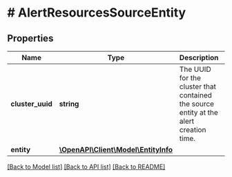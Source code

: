 # # AlertResourcesSourceEntity

## Properties

Name | Type | Description | Notes
------------ | ------------- | ------------- | -------------
**cluster_uuid** | **string** | The UUID for the cluster that contained the source entity at the alert creation time. | [optional]
**entity** | [**\OpenAPI\Client\Model\EntityInfo**](EntityInfo.md) |  | [optional]

[[Back to Model list]](../../README.md#models) [[Back to API list]](../../README.md#endpoints) [[Back to README]](../../README.md)
